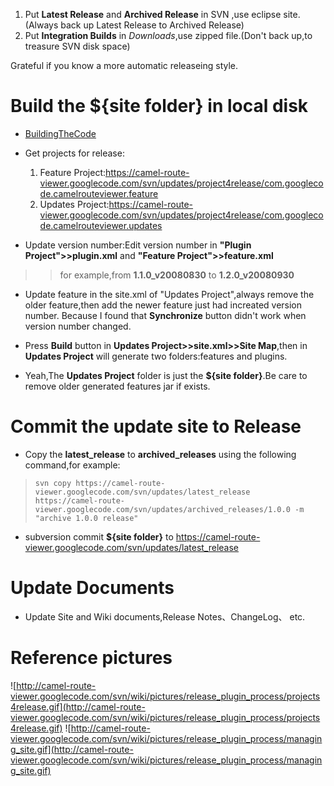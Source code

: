   1. Put **Latest Release** and **Archived Release** in SVN ,use eclipse site.(Always back up Latest Release to Archived Release)
  1. Put **Integration Builds** in _Downloads_,use zipped file.(Don't back up,to treasure SVN disk space)

Grateful if you know a more automatic releaseing style.

# Build the ${site folder} in local disk #

  * [BuildingTheCode](BuildingTheCode.md)
  * Get projects for release:
    1. Feature Project:https://camel-route-viewer.googlecode.com/svn/updates/project4release/com.googlecode.camelrouteviewer.feature
    1. Updates Project:https://camel-route-viewer.googlecode.com/svn/updates/project4release/com.googlecode.camelrouteviewer.updates

  * Update version number:Edit version number in **"Plugin Project">>plugin.xml** and **"Feature Project">>feature.xml**
> > for example,from  **1.1.0\_v20080830** to **1.2.0\_v20080930**


  * Update feature in the site.xml of "Updates Project",always remove the older feature,then add the newer feature just had increated version number. Because I found that **Synchronize** button didn't work when version number changed.



  * Press **Build** button in **Updates Project>>site.xml>>Site Map**,then in **Updates Project** will generate two folders:features and plugins.

  * Yeah,The **Updates Project** folder is just the **${site folder}**.Be care to remove older generated features jar if exists.

# Commit the update site to Release #

  * Copy the **latest\_release** to **archived\_releases** using the following command,for example:


> `svn copy https://camel-route-viewer.googlecode.com/svn/updates/latest_release     https://camel-route-viewer.googlecode.com/svn/updates/archived_releases/1.0.0 -m "archive 1.0.0 release"`

  * subversion commit **${site folder}**  to https://camel-route-viewer.googlecode.com/svn/updates/latest_release

# Update Documents #

  * Update Site and Wiki documents,Release Notes、ChangeLog、 etc.


# Reference pictures #
![http://camel-route-viewer.googlecode.com/svn/wiki/pictures/release_plugin_process/projects4release.gif](http://camel-route-viewer.googlecode.com/svn/wiki/pictures/release_plugin_process/projects4release.gif)
![http://camel-route-viewer.googlecode.com/svn/wiki/pictures/release_plugin_process/managing_site.gif](http://camel-route-viewer.googlecode.com/svn/wiki/pictures/release_plugin_process/managing_site.gif)